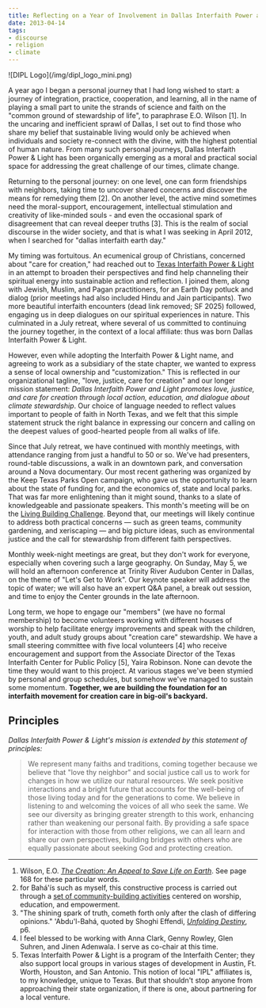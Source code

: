 ```yaml
---
title: Reflecting on a Year of Involvement in Dallas Interfaith Power and Light
date: 2013-04-14
tags:
- discourse
- religion
- climate
---
```


<div class="rightImage">
![DIPL Logo](/img/dipl_logo_mini.png)
</div>

A year ago I began a personal journey that I had long wished to start: a journey
of integration, practice, cooperation, and learning, all in the name of playing
a small part to unite the strands of science and faith on the "common ground of
stewardship of life", to paraphrase E.O. Wilson [1]. In the uncaring and
inefficient sprawl of Dallas, I set out to find those who share my belief that
sustainable living would only be achieved when individuals and society
re-connect with the divine, with the highest potential of human nature. From
many such personal journeys, Dallas Interfaith Power &amp; Light has been
organically emerging as a moral and practical social space for addressing the
great challenge of our times, climate change.

<!-- truncate -->

Returning to the personal journey: on one level, one can form friendships with
neighbors, taking time to uncover shared concerns and discover the means for
remedying them [2]. On another level, the active mind sometimes need the
moral-support, encouragement, intellectual stimulation and creativity of
like-minded souls - and even the occasional spark of disagreement that can
reveal deeper truths [3]. This is the realm of social discourse in the wider
society, and that is what I was seeking in April 2012, when I searched for
"dallas interfaith earth day."

My timing was fortuitous. An ecumenical group of Christians, concerned about
"care for creation," had reached out to [Texas Interfaith Power &amp;
Light](https://txipl.org/) in an attempt to broaden their perspectives and find
help channeling their spiritual energy into sustainable action and reflection. I
joined them, along with Jewish, Muslim, and Pagan practitioners, for an Earth
Day potluck and dialog (prior meetings had also included Hindu and Jain
participants). Two more beautiful interfaith encounters (dead link removed; SF
2025) followed, engaging us in deep dialogues on our spiritual experiences in
nature. This culminated in a July retreat, where several of us committed to
continuing the journey together, in the context of a local affiliate: thus was
born Dallas Interfaith Power &amp; Light.

However, even while adopting the Interfaith Power &amp; Light name, and agreeing
to work as a subsidiary of the state chapter, we wanted to express a sense of
local ownership and "customization." This is reflected in our organizational
tagline, "love, justice, care for creation" and our longer mission statement:
_Dallas Interfaith Power and Light promotes love, justice, and care for creation
through local action, education, and dialogue about climate stewardship_. Our
choice of language needed to reflect values important to people of faith in
North Texas, and we felt that this simple statement struck the right balance in
expressing our concern and calling on the deepest values of good-hearted people
from all walks of life.

Since that July retreat, we have continued with monthly meetings, with
attendance ranging from just a handful to 50 or so. We've had presenters,
round-table discussions, a walk in an downtown park, and conversation around a
Nova documentary. Our most
recent gathering was organized by the Keep Texas Parks Open campaign,
who gave us the opportunity to learn about the state of funding for, and the
economics of, state and local parks. That was far more enlightening than it
might sound, thanks to a slate of knowledgeable and passionate speakers. This
month's meeting will be on the [Living
Building Challenge](https://living-future.org/lbc/). Beyond that, our meetings will likely continue to
address both practical concerns &mdash; such as green teams, community
gardening, and xeriscaping &mdash; and big picture ideas, such as environmental
justice and the call for stewardship from different faith perspectives.

Monthly week-night meetings are great, but they don't work for everyone,
especially when covering such a large geography. On Sunday, May 5, we will hold
an afternoon conference at Trinity River Audubon Center in Dallas, on the theme
of "Let's Get to Work". Our keynote speaker will address the topic of water; we
will also have an expert Q&A panel, a break out session, and time to enjoy the
Center grounds in the late afternoon.

Long term, we hope to engage our "members" (we have no formal membership) to
become volunteers working with different houses of worship to help facilitate
energy improvements and speak with the children, youth, and adult study groups
about "creation care" stewardship. We have a small steering committee with five
local volunteers [4] who receive encouragement and support from the Associate
Director of the Texas Interfaith Center for Public Policy [5], Yaira Robinson.
None can devote the time they would want to this project. At various stages
we've been stymied by personal and group schedules, but somehow we've managed to
sustain some momentum. **Together, we are building the foundation for an
interfaith movement for creation care in big-oil's backyard.**

## Principles

_Dallas Interfaith Power &amp; Light's mission is extended by this statement of principles:_

> We represent many faiths and traditions, coming together because we believe
> that "love thy neighbor" and social justice call us to work for changes in how
> we utilize our natural resources. We seek positive interactions and a bright
> future that accounts for the well-being of those living today and for the
> generations to come. We believe in listening to and welcoming the voices of
> all who seek the same. We see our diversity as bringing greater strength to
> this work, enhancing rather than weakening our personal faith. By providing a
> safe space for interaction with those from other religions, we can all learn
> and share our own perspectives, building bridges with others who are equally
> passionate about seeking God and protecting creation.

---

1. Wilson, E.O. [_The Creation: An Appeal to Save Life on Earth_](https://wwnorton.com/books/9780393330489). See page 168 for these
  particular words.
1. for Bah&aacute;'&iacute;s such as myself, this constructive process is carried
  out through a [set of
  community-building activities](https://www.bahai.us/beliefs/building-community/) centered on worship, education, and
  empowerment.
1. "The shining spark of truth, cometh forth only after the clash of differing
  opinions."  'Abdu'l-Bah&aacute;, quoted by Shoghi Effendi, [_Unfolding
  Destiny_](https://reference.bahai.org/en/t/se/UD/ud-2.html), p6.
1. I feel blessed to be working with Anna Clark, Genny Rowley, Glen Suhren, and
  Jinen Adenwala. I serve as co-chair at this time.
1. Texas Interfaith Power &amp; Light is a program of the Interfaith Center; they
  also support local groups in various stages of development in Austin, Ft.
  Worth, Houston, and San Antonio. This notion of local "IPL" affiliates is, to
  my knowledge, unique to Texas. But that shouldn't stop anyone from approaching
  their state organization, if there is one, about partnering for a local
  venture.
